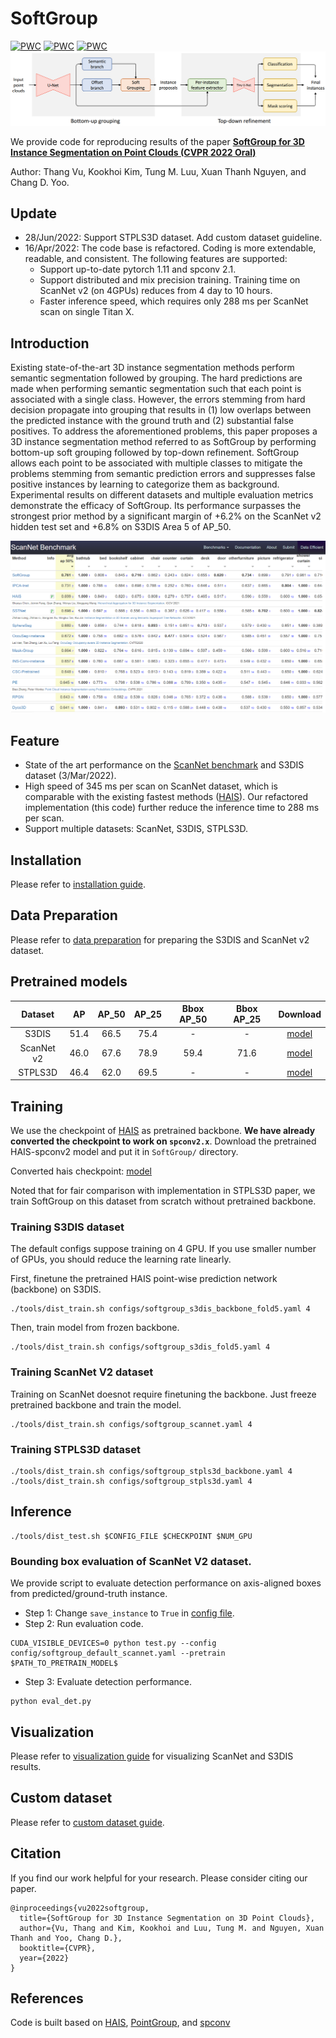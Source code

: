 # SoftGroup
[![PWC](https://img.shields.io/endpoint.svg?url=https://paperswithcode.com/badge/softgroup-for-3d-instance-segmentation-on/3d-instance-segmentation-on-scannetv2)](https://paperswithcode.com/sota/3d-instance-segmentation-on-scannetv2?p=softgroup-for-3d-instance-segmentation-on) [![PWC](https://img.shields.io/endpoint.svg?url=https://paperswithcode.com/badge/softgroup-for-3d-instance-segmentation-on/3d-instance-segmentation-on-s3dis)](https://paperswithcode.com/sota/3d-instance-segmentation-on-s3dis?p=softgroup-for-3d-instance-segmentation-on) [![PWC](https://img.shields.io/endpoint.svg?url=https://paperswithcode.com/badge/softgroup-for-3d-instance-segmentation-on/3d-object-detection-on-scannetv2)](https://paperswithcode.com/sota/3d-object-detection-on-scannetv2?p=softgroup-for-3d-instance-segmentation-on)
![Architecture](./docs/architecture.png)

We provide code for reproducing results of the paper [**SoftGroup for 3D Instance Segmentation on Point Clouds (CVPR 2022 Oral)**](https://arxiv.org/abs/2203.01509)

Author: Thang Vu, Kookhoi Kim, Tung M. Luu, Xuan Thanh Nguyen, and Chang D. Yoo.

## Update
- 28/Jun/2022: Support STPLS3D dataset. Add custom dataset guideline.
- 16/Apr/2022: The code base is refactored. Coding is more extendable, readable, and consistent. The following features are supported:
  - Support up-to-date pytorch 1.11 and spconv 2.1.
  - Support distributed and mix precision training. Training time on ScanNet v2 (on 4GPUs) reduces from 4 day to 10 hours.
  - Faster inference speed, which requires only 288 ms per ScanNet scan on single Titan X.

## Introduction

Existing state-of-the-art 3D instance segmentation methods perform semantic segmentation followed by grouping. The hard predictions are made when performing semantic segmentation such that each point is associated with a single class. However, the errors stemming from hard decision propagate into grouping that results in (1) low overlaps between the predicted instance with the ground truth and (2) substantial false positives. To address the aforementioned problems, this paper proposes a 3D instance segmentation method referred to as SoftGroup by performing bottom-up soft grouping followed by top-down refinement. SoftGroup allows each point to be associated with multiple classes to mitigate the problems stemming from semantic prediction errors and suppresses false positive instances by learning to categorize them as background. Experimental results on different datasets and multiple evaluation metrics demonstrate the efficacy of SoftGroup. Its performance surpasses the strongest prior method by a significant margin of +6.2% on the ScanNet v2 hidden test set and +6.8% on S3DIS Area 5 of AP_50.

![Learderboard](./docs/leaderboard.png)

## Feature
* State of the art performance on the [ScanNet benchmark](http://kaldir.vc.in.tum.de/scannet_benchmark/semantic_instance_3d) and S3DIS dataset (3/Mar/2022).
* High speed of 345 ms per scan on ScanNet dataset, which is comparable with the existing fastest methods ([HAIS](https://github.com/hustvl/HAIS)). Our refactored implementation (this code) further reduce the inference time to 288 ms per scan.
* Support multiple datasets: ScanNet, S3DIS, STPLS3D.

## Installation
Please refer to [installation guide](docs/installation.md).

## Data Preparation
Please refer to [data preparation](dataset/README.md) for preparing the S3DIS and ScanNet v2 dataset.

## Pretrained models


|   Dataset  |  AP  | AP_50 | AP_25 | Bbox AP_50 | Bbox AP_25 |                                           Download                                          |
|:----------:|:----:|:-----:|:-----:|:-----:|:-----:|:-------------------------------------------------------------------------------------------:|
|    S3DIS   | 51.4 |  66.5 |  75.4 |  -    |  -    | [model](https://drive.google.com/file/d/1-f7I6-eIma4OilBON928N6mVcYbhiUFP/view?usp=sharing) |
| ScanNet v2 | 46.0 |  67.6 |  78.9 |  59.4 |  71.6 | [model](https://drive.google.com/file/d/1XUNRfred9QAEUY__VdmSgZxGQ7peG5ms/view?usp=sharing) |
|  STPLS3D   | 46.4 |  62.0 |  69.5 |  -    |  -    | [model](https://drive.google.com/file/d/1xCkKLTCYtQmSjXYH_sSg21M_6dcAskd8/view?usp=sharing) |

## Training
We use the checkpoint of [HAIS](https://github.com/hustvl/HAIS) as pretrained backbone. **We have already converted the checkpoint to work on ``spconv2.x``**. Download the pretrained HAIS-spconv2 model and put it in ``SoftGroup/`` directory.

Converted hais checkpoint: [model](https://drive.google.com/file/d/1FABsCUnxfO_VlItAzDYAwurdfcdK-scs/view?usp=sharing)

Noted that for fair comparison with implementation in STPLS3D paper, we train SoftGroup on this dataset from scratch without pretrained backbone.
### Training S3DIS dataset
The default configs suppose training on 4 GPU. If you use smaller number of GPUs, you should reduce the learning rate linearly. 

First, finetune the pretrained HAIS point-wise prediction network (backbone) on S3DIS.
```
./tools/dist_train.sh configs/softgroup_s3dis_backbone_fold5.yaml 4
```
Then, train model from frozen backbone.
```
./tools/dist_train.sh configs/softgroup_s3dis_fold5.yaml 4
```

### Training ScanNet V2 dataset
Training on ScanNet doesnot require finetuning the backbone. Just freeze pretrained backbone and train the model.
```
./tools/dist_train.sh configs/softgroup_scannet.yaml 4
```

### Training STPLS3D dataset
```
./tools/dist_train.sh configs/softgroup_stpls3d_backbone.yaml 4
./tools/dist_train.sh configs/softgroup_stpls3d.yaml 4
```

## Inference
```
./tools/dist_test.sh $CONFIG_FILE $CHECKPOINT $NUM_GPU
```
### Bounding box evaluation of ScanNet V2 dataset.
We provide script to evaluate detection performance on axis-aligned boxes from predicted/ground-truth instance.
- Step 1: Change ``save_instance`` to ``True`` in [config file](https://github.com/thangvubk/SoftGroup/blob/99ffb9756e553e0edfb2c43e2ab6a6f646892bb5/config/softgroup_default_scannet.yaml#L72).
- Step 2: Run evaluation code.
```
CUDA_VISIBLE_DEVICES=0 python test.py --config config/softgroup_default_scannet.yaml --pretrain $PATH_TO_PRETRAIN_MODEL$
```
- Step 3: Evaluate detection performance.
```
python eval_det.py
```

## Visualization
Please refer to [visualization guide](docs/visualization.md) for visualizing ScanNet and S3DIS results.

## Custom dataset
Please refer to [custom dataset guide](docs/custom_dataset.md).

## Citation
If you find our work helpful for your research. Please consider citing our paper.

```
@inproceedings{vu2022softgroup,
  title={SoftGroup for 3D Instance Segmentation on 3D Point Clouds},
  author={Vu, Thang and Kim, Kookhoi and Luu, Tung M. and Nguyen, Xuan Thanh and Yoo, Chang D.},
  booktitle={CVPR},
  year={2022}
}
```
## References
Code is built based on [HAIS](https://github.com/hustvl/HAIS), [PointGroup](https://github.com/dvlab-research/PointGroup), and [spconv](https://github.com/traveller59/spconv)
